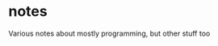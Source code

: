 # notes
Various notes about mostly programming, but other stuff too
<!--stackedit_data:
eyJoaXN0b3J5IjpbLTUzNzk4NjAwM119
-->
